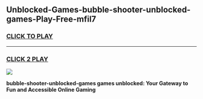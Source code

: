 
## Unblocked-Games-bubble-shooter-unblocked-games-Play-Free-mfil7
<h3>
<a href="https://premium76.site?title=bubble-shooter-unblocked-games&ref=18A1">CLICK TO PLAY</a></h3>
<hr>

<h3>
<a href="https://premium76.site?title=bubble-shooter-unblocked-games&ref=18A1">CLICK 2 PLAY</a>
  
</h3>

<a href="https://premium76.site?title=bubble-shooter-unblocked-games&ref=18A1"><img src="https://clearcache.store/games.png"></a>


**bubble-shooter-unblocked-games games unblocked: Your Gateway to Fun and Accessible Online Gaming**
